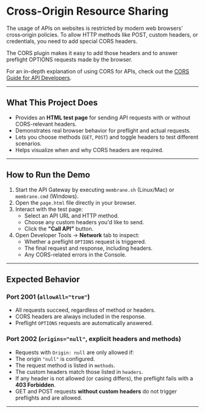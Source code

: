 # Cross-Origin Resource Sharing

The usage of APIs on websites is restricted by modern web browsers’ cross‑origin policies. To allow HTTP methods like
POST,
custom headers, or credentials, you need to add special CORS headers.

The CORS plugin makes it easy to add those headers and to answer preflight OPTIONS requests made by the browser.

For an in-depth explanation of using CORS for APIs, check out
the [CORS Guide for API Developers](https://www.membrane-api.io/cors-api-gateway.html).

---

## What This Project Does

- Provides an **HTML test page** for sending API requests with or without CORS-relevant headers.
- Demonstrates real browser behavior for preflight and actual requests.
- Lets you choose methods (`GET`, `POST`) and toggle headers to test different scenarios.
- Helps visualize when and why CORS headers are required.

---

## How to Run the Demo

1. Start the API Gateway by executing `membrane.sh` (Linux/Mac) or `membrane.cmd` (Windows).
2. Open the `page.html` file directly in your browser.
3. Interact with the test page:
    - Select an API URL and HTTP method.
    - Choose any custom headers you'd like to send.
    - Click the **"Call API"** button.
4. Open Developer Tools → **Network** tab to inspect:
    - Whether a preflight `OPTIONS` request is triggered.
    - The final request and response, including headers.
    - Any CORS-related errors in the Console.

---

## Expected Behavior

### Port 2001 (`allowAll="true"`)

- All requests succeed, regardless of method or headers.
- CORS headers are always included in the response.
- Preflight `OPTIONS` requests are automatically answered.

### Port 2002 (`origins="null"`, explicit headers and methods)

- Requests with `Origin: null` are only allowed if:
- The origin `"null"` is configured.
- The request method is listed in `methods`.
- The custom headers match those listed in `headers`.
- If any header is not allowed (or casing differs), the preflight fails with a **403 Forbidden**.
- GET and POST requests **without custom headers** do not trigger preflights and are allowed.

---

